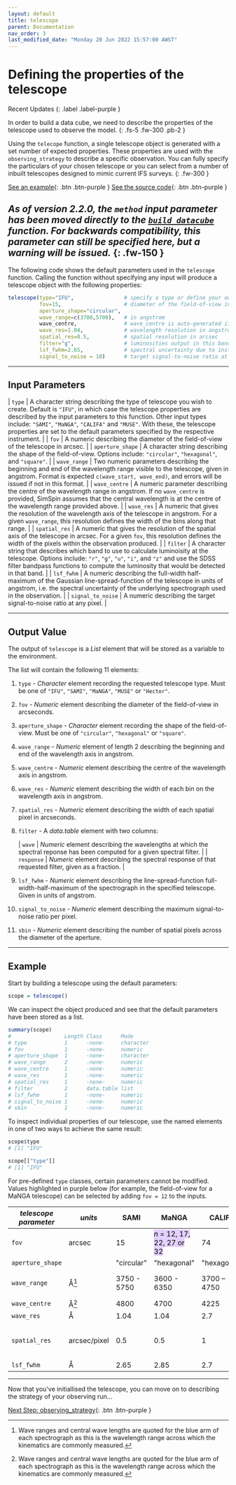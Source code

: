 ```yaml
---
layout: default
title: telescope
parent: Documentation
nav_order: 3
last_modified_date: "Monday 20 Jun 2022 15:57:00 AWST"
---
```


# Defining the properties of the telescope

Recent Updates
{: .label .label-purple } 

In order to build a data cube, we need to describe the properties of the telescope used to observe the model. 
{: .fs-5 .fw-300 .pb-2 }

Using the `telecope` function, a single telescope object is generated with a set number of expected properties. These properties are used with the `observing_strategy` to describe a specific observation. You can fully specify the particulars of your chosen telescope or you can select from a number of inbuilt telescopes designed to mimic current IFS surveys. 
{: .fw-300 }

[See an example](#example){: .btn .btn-purple }
[See the source code](https://github.com/kateharborne/SimSpin/blob/d020398fb66274443bb2f70ea1fdd8346c4476ae/R/telescope.R#L44){: .btn .btn-purple }

*As of version 2.2.0, the `method` input parameter has been moved directly to the [`build_datacube`](build_datacube.markdown) function. For backwards compatibility, this parameter can still be specified here, but a warning will be issued.*
{: .fw-150 }
---

The following code shows the default parameters used in the `telescope` function. Calling the function without specifying any input will produce a telescope object with the following properties:

```R
telescope(type="IFU",                # specify a type or define your own using "IFU"
          fov=15,                    # diameter of the field-of-view in arcsec          
          aperture_shape="circular", 
          wave_range=c(3700,5700),   # in angstrom
          wave_centre,               # wave_centre is auto-generated if not supplied
          wave_res=1.04,             # wavelength resolution in angstrom
          spatial_res=0.5,           # spatial resolution in arcsec
          filter="g",                # luminosities output in this band  
          lsf_fwhm=2.65,             # spectral uncertainty due to instrument in angstrom
          signal_to_noise = 10)      # target signal-to-noise ratio at any pixel
```

---

## Input Parameters

| `type`              | A character string describing the type of telescope you wish to create. Default is `"IFU"`, in which case the telescope properties are described by the input parameters to this function. Other input types include: `"SAMI"`, `"MaNGA"`, `"CALIFA"` and `"MUSE"`. With these, the telescope properties are set to the default parameters specified by the respective instrument.    |
| `fov`               | A numeric describing the diameter of the field-of-view of the telescope in arcsec.    |
| `aperture_shape`    | A character string describing the shape of the field-of-view. Options include: `"circular"`, `"hexagonal"`, and `"square"`.   |
| `wave_range`        | Two numeric parameters describing the beginning and end of the wavelength range visible to the telescope, given in angstrom. Format is expected `c(wave_start, wave_end)`, and errors will be issued if not in this format.   |
| `wave_centre`       | A numeric parameter describing the centre of the wavelength range in angstrom. If no `wave_centre` is provided, SimSpin assumes that the central wavelength is at the centre of the wavelength range provided above.   |
| `wave_res`         | A numeric that gives the resolution of the wavelength axis of the telescope in angstrom. For a given `wave_range`, this resolution defines the width of the bins along that range.    |
| `spatial_res`       |  A numeric that gives the resolution of the spatial axis of the telescope in arcsec. For a given `fov`, this resolution defines the width of the pixels within the observation produced.  |
| `filter`            | A character string that describes which band to use to calculate luminoisity at the telescope. Options include: `"r"`, `"g"`, `"u"`, `"i"`, and `"z"` and use the SDSS filter bandpass functions to compute the luminosity that would be detected in that band.   |
| `lsf_fwhm`          | A numeric describing the full-width half-maximum of the Gaussian line-spread-function of the telescope in units of angstrom, i.e. the spectral uncertainty of the underlying spectrograph used in the observation.    |
| `signal_to_noise`   | A numeric describing the target signal-to-noise ratio at any pixel.   |

---

## Output Value

The output of `telescope` is a *List* element that will be stored as a variable to the environment. 

The list will contain the following 11 elements:

1. `type` - *Character* element recording the requested telescope type. Must be one of `"IFU"`, `"SAMI"`, `"MaNGA"`, `"MUSE"` or `"Hector"`.

1. `fov` - *Numeric* element describing the diameter of the field-of-view in arcseconds. 

1. `aperture_shape` - *Character* element recording the shape of the field-of-view. Must be one of `"circular"`, `"hexagonal"` or `"square"`.

1. `wave_range` - *Numeric* element of length 2 describing the beginning and end of the wavelength axis in angstrom. 

1. `wave_centre` - *Numeric* element describing the centre of the wavelength axis in angstrom. 

1. `wave_res` - *Numeric* element describing the width of each bin on the wavelength axis in angstrom. 

1. `spatial_res` - *Numeric* element describing the width of each spatial pixel in arcseconds.

1. `filter` - A *data.table* element with two columns:

    | `wave` | *Numeric* element describing the wavelengths at which the spectral reponse has been computed for a given spectral filter. |
    | `response` | *Numeric* element describing the spectral response of that requested filter, given as a fraction. |

1. `lsf_fwhm` - *Numeric* element describing the line-spread-function full-width-half-maximum of the spectrograph in the specified telescope. Given in units of angstrom. 

1. `signal_to_noise` - *Numeric* element describing the maximum signal-to-noise ratio per pixel. 

1. `sbin` - *Numeric* element describing the number of spatial pixels across the diameter of the aperture. 

---

## Example

Start by building a telescope using the default parameters:
```R
scope = telescope()
```
We can inspect the object produced and see that the default parameters have been stored as a list.
```R
summary(scope)
#                 Length Class      Mode     
# type            1      -none-     character
# fov             1      -none-     numeric  
# aperture_shape  1      -none-     character
# wave_range      2      -none-     numeric  
# wave_centre     1      -none-     numeric  
# wave_res        1      -none-     numeric  
# spatial_res     1      -none-     numeric  
# filter          2      data.table list     
# lsf_fwhm        1      -none-     numeric  
# signal_to_noise 1      -none-     numeric  
# sbin            1      -none-     numeric  
``` 
To inspect individual properties of our telescope, use the named elements in one of two ways to achieve the same result:

```R
scope$type
# [1] "IFU"

scope[["type"]]
# [1] "IFU"
```
For pre-defined `type` classes, certain parameters cannot be modified. Values highlighted in purple below (for example, the field-of-view for a MaNGA telescope) can be selected by adding `fov = 12` to the inputs. 

| *telescope parameter* | *units* | **SAMI** | **MaNGA** | **CALIFA** | **MUSE** | **Hector** |
| --------------------- | ------- | -------- | --------- | ---------- | -------- | ---------- |
| `fov` | arcsec | 15 | <mark style="background-color: #e3d0fe">*n* = 12, 17, 22, 27 or 32</mark> | 74 | <mark style="background-color: #e3d0fe">*n* < 60</mark> | 30 |
| `aperture_shape` |   | "circular" | "hexagonal" | "hexagonal" | "square" | "hexagonal" |
| `wave_range` | &#8491;[^1] | 3750 - 5750 | 3600 - 6350 | 3700 – 4750 | 4700.15 - 9351.4 | 3720 - 5910 |
| `wave_centre` | &#8491;[^1] | 4800 | 4700 | 4225 | 6975 | 4815 |
| `wave_res` | &#8491; | 1.04 | 1.04 | 2.7 | 1.25 | 1.60 |
| `spatial_res` | arcsec/pixel | 0.5 | 0.5 | 1 | <mark style="background-color: #e3d0fe">0.2 (WFM) or 0.025 (NFM)</mark> | 0.2 |
| `lsf_fwhm` | &#8491; | 2.65 | 2.85 | 2.7 | 2.51 | 1.3 |


[^1]: Wave ranges and central wave lengths are quoted for the blue arm of each spectrograph as this is the wavelength range across which the kinematics are commonly measured. 

---

Now that you've initiallised the telescope, you can move on to describing the strategy of your observing run...

[Next Step: observing_strategy](observing_strategy.markdown){: .btn .btn-purple }